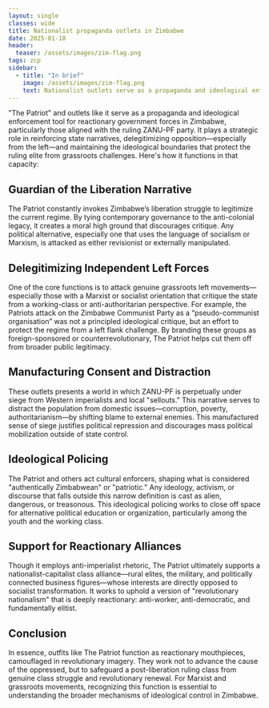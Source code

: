 ```yaml
---
layout: single
classes: wide
title: Nationalist propaganda outlets in Zimbabwe
date: 2025-01-10
header:
  teaser: /assets/images/zim-flag.png
tags: zcp
sidebar:
  - title: "In brief"
    image: /assets/images/zim-flag.png
    text: Nationalist outlets serve as a propaganda and ideological enforcement tool for reactionary government forces in Zimbabwe, particularly those aligned with the ruling party.
---
```


"The Patriot" and outlets like it serve as a propaganda and ideological enforcement tool for reactionary government forces in Zimbabwe, particularly those aligned with the ruling ZANU-PF party. It plays a strategic role in reinforcing state narratives, delegitimizing opposition—especially from the left—and maintaining the ideological boundaries that protect the ruling elite from grassroots challenges. Here's how it functions in that capacity:

## Guardian of the Liberation Narrative

The Patriot constantly invokes Zimbabwe’s liberation struggle to legitimize the current regime. By tying contemporary governance to the anti-colonial legacy, it creates a moral high ground that discourages critique. Any political alternative, especially one that uses the language of socialism or Marxism, is attacked as either revisionist or externally manipulated.

## Delegitimizing Independent Left Forces

One of the core functions is to attack genuine grassroots left movements—especially those with a Marxist or socialist orientation that critique the state from a working-class or anti-authoritarian perspective. For example, the Patriots attack on the Zimbabwe Communist Party as a “pseudo-communist organisation” was not a principled ideological critique, but an effort to protect the regime from a left flank challenge. By branding these groups as foreign-sponsored or counterrevolutionary, The Patriot helps cut them off from broader public legitimacy.

## Manufacturing Consent and Distraction

These outlets presents a world in which ZANU-PF is perpetually under siege from Western imperialists and local "sellouts." This narrative serves to distract the population from domestic issues—corruption, poverty, authoritarianism—by shifting blame to external enemies. This manufactured sense of siege justifies political repression and discourages mass political mobilization outside of state control.

## Ideological Policing

The Patriot and others act cultural enforcers, shaping what is considered "authentically Zimbabwean" or "patriotic." Any ideology, activism, or discourse that falls outside this narrow definition is cast as alien, dangerous, or treasonous. This ideological policing works to close off space for alternative political education or organization, particularly among the youth and the working class.

## Support for Reactionary Alliances

Though it employs anti-imperialist rhetoric, The Patriot ultimately supports a nationalist-capitalist class alliance—rural elites, the military, and politically connected business figures—whose interests are directly opposed to socialist transformation. It works to uphold a version of "revolutionary nationalism" that is deeply reactionary: anti-worker, anti-democratic, and fundamentally elitist.

## Conclusion

In essence, outfits like The Patriot function as reactionary mouthpieces, camouflaged in revolutionary imagery. They work not to advance the cause of the oppressed, but to safeguard a post-liberation ruling class from genuine class struggle and revolutionary renewal. For Marxist and grassroots movements, recognizing this function is essential to understanding the broader mechanisms of ideological control in Zimbabwe.